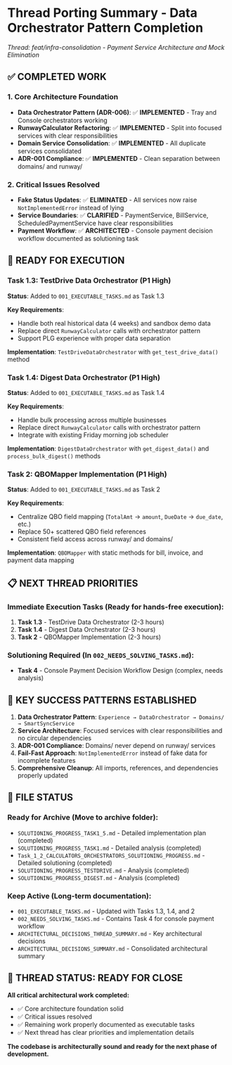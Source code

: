 # Thread Porting Summary - Data Orchestrator Pattern Completion

*Thread: feat/infra-consolidation - Payment Service Architecture and Mock Elimination*

## **✅ COMPLETED WORK**

### **1. Core Architecture Foundation**
- **Data Orchestrator Pattern (ADR-006)**: ✅ **IMPLEMENTED** - Tray and Console orchestrators working
- **RunwayCalculator Refactoring**: ✅ **IMPLEMENTED** - Split into focused services with clear responsibilities
- **Domain Service Consolidation**: ✅ **IMPLEMENTED** - All duplicate services consolidated
- **ADR-001 Compliance**: ✅ **IMPLEMENTED** - Clean separation between domains/ and runway/

### **2. Critical Issues Resolved**
- **Fake Status Updates**: ✅ **ELIMINATED** - All services now raise `NotImplementedError` instead of lying
- **Service Boundaries**: ✅ **CLARIFIED** - PaymentService, BillService, ScheduledPaymentService have clear responsibilities
- **Payment Workflow**: ✅ **ARCHITECTED** - Console payment decision workflow documented as solutioning task

## **🔄 READY FOR EXECUTION**

### **Task 1.3: TestDrive Data Orchestrator (P1 High)**
**Status**: Added to `001_EXECUTABLE_TASKS.md` as Task 1.3

**Key Requirements**:
- Handle both real historical data (4 weeks) and sandbox demo data
- Replace direct `RunwayCalculator` calls with orchestrator pattern
- Support PLG experience with proper data separation

**Implementation**: `TestDriveDataOrchestrator` with `get_test_drive_data()` method

### **Task 1.4: Digest Data Orchestrator (P1 High)**
**Status**: Added to `001_EXECUTABLE_TASKS.md` as Task 1.4

**Key Requirements**:
- Handle bulk processing across multiple businesses
- Replace direct `RunwayCalculator` calls with orchestrator pattern
- Integrate with existing Friday morning job scheduler

**Implementation**: `DigestDataOrchestrator` with `get_digest_data()` and `process_bulk_digest()` methods

### **Task 2: QBOMapper Implementation (P1 High)**
**Status**: Added to `001_EXECUTABLE_TASKS.md` as Task 2

**Key Requirements**:
- Centralize QBO field mapping (`TotalAmt` → `amount`, `DueDate` → `due_date`, etc.)
- Replace 50+ scattered QBO field references
- Consistent field access across runway/ and domains/

**Implementation**: `QBOMapper` with static methods for bill, invoice, and payment data mapping

## **📋 NEXT THREAD PRIORITIES**

### **Immediate Execution Tasks** (Ready for hands-free execution):
1. **Task 1.3** - TestDrive Data Orchestrator (2-3 hours)
2. **Task 1.4** - Digest Data Orchestrator (2-3 hours)  
3. **Task 2** - QBOMapper Implementation (2-3 hours)

### **Solutioning Required** (In `002_NEEDS_SOLVING_TASKS.md`):
- **Task 4** - Console Payment Decision Workflow Design (complex, needs analysis)

## **🎯 KEY SUCCESS PATTERNS ESTABLISHED**

1. **Data Orchestrator Pattern**: `Experience → DataOrchestrator → Domains/ → SmartSyncService`
2. **Service Architecture**: Focused services with clear responsibilities and no circular dependencies
3. **ADR-001 Compliance**: Domains/ never depend on runway/ services
4. **Fail-Fast Approach**: `NotImplementedError` instead of fake data for incomplete features
5. **Comprehensive Cleanup**: All imports, references, and dependencies properly updated

## **📁 FILE STATUS**

### **Ready for Archive** (Move to archive folder):
- `SOLUTIONING_PROGRESS_TASK1_5.md` - Detailed implementation plan (completed)
- `SOLUTIONING_PROGRESS_TASK1.md` - Detailed analysis (completed)
- `Task_1_2_CALCULATORS_ORCHESTRATORS_SOLUTIONING_PROGRESS.md` - Detailed solutioning (completed)
- `SOLUTIONING_PROGRESS_TESTDRIVE.md` - Analysis (completed)
- `SOLUTIONING_PROGRESS_DIGEST.md` - Analysis (completed)

### **Keep Active** (Long-term documentation):
- `001_EXECUTABLE_TASKS.md` - Updated with Tasks 1.3, 1.4, and 2
- `002_NEEDS_SOLVING_TASKS.md` - Contains Task 4 for console payment workflow
- `ARCHITECTURAL_DECISIONS_THREAD_SUMMARY.md` - Key architectural decisions
- `ARCHITECTURAL_DECISIONS_SUMMARY.md` - Consolidated architectural summary

## **🚀 THREAD STATUS: READY FOR CLOSE**

**All critical architectural work completed:**
- ✅ Core architecture foundation solid
- ✅ Critical issues resolved
- ✅ Remaining work properly documented as executable tasks
- ✅ Next thread has clear priorities and implementation details

**The codebase is architecturally sound and ready for the next phase of development.**
